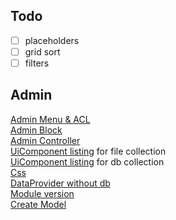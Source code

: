 ## Todo

-[ ] placeholders  
-[ ] grid sort
-[ ] filters

## Admin
[Admin Menu & ACL](http://www.maximehuran.fr/creation-dun-menu-dans-ladmin-et-gestion-des-droits-sous-magento-2/)  
[Admin Block](https://magento.stackexchange.com/a/138005/56025)  
[Admin Controller](http://www.maximehuran.fr/creation-dun-controlleur-admin-dans-magento-2/)  
[UiComponent listing](https://magento.stackexchange.com/a/150283/56025) for file collection  
[UiComponent listing](http://www.maximehuran.fr/creation-dun-uicomponent-sous-magento-2/) for db collection  
[Css](https://magento.stackexchange.com/a/137442/56025)  
[DataProvider without db](https://magento.stackexchange.com/q/209682/56025)  
[Module version](https://magento.stackexchange.com/a/99535/56025)  
[Create Model](https://www.maximehuran.fr/creation-dun-modele-sous-magento-2/)

